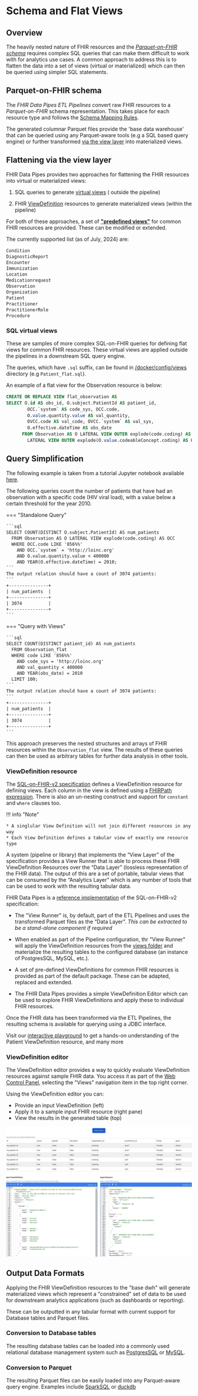 # Schema and Flat Views

## Overview

The heavily nested nature of FHIR resources and the
_[Parquet-on-FHIR schema](#parquet-on-fhir-schema)_
requires complex SQL queries that
can make them difficult to work with for analytics use cases. A common approach
to address this is to flatten the data into a set of views (virtual or
materialized) which can then be queried using simpler SQL statements.

## Parquet-on-FHIR schema
The _FHIR Data Pipes ETL Pipelines_ convert raw FHIR 
resources to a _Parquet-on-FHIR_ schema representation. This takes place for
each resource type and follows the [Schema Mapping Rules](https://github.com/google/fhir-data-pipes/blob/master/doc/schema.md).

The generated columnar Parquet files provide the 'base data warehouse' that can
be queried using any Parquet-aware tools (e.g a SQL based query engine) or 
further transformed [via the view layer](#flattening-via-the-view-layer)
into materialized views.

## Flattening via the view layer

FHIR Data Pipes provides two approaches for flattening the FHIR resources into
virtual or materialized views:

1. SQL queries to
   generate [virtual views](https://github.com/google/fhir-data-pipes/tree/master/docker/config/views) (
   outside the pipeline)

2. FHIR [ViewDefinition](https://build.fhir.org/ig/FHIR/sql-on-fhir-v2/StructureDefinition-ViewDefinition.html)
resources to generate materialized views (within the pipeline)

For both of these approaches, a set of [**"predefined views"**](https://github.com/google/fhir-data-pipes/tree/master/docker/config/views)
for common FHIR resources are provided. These can be modified or extended.

The currently supported list (as of July, 2024) are:

```
Condition
DiagnosticReport
Encounter
Immunization
Location
Medicationrequest
Observation
Organization
Patient
Practitioner
PractitionerRole
Procedure
```

### SQL virtual views

These are samples of more complex SQL-on-FHIR queries for defining flat views
for common FHIR resources. These virtual views are applied outside the
pipelines in a downstream SQL query engine.

The queries, which have `.sql` suffix, can be found
in [/docker/config/views](https://github.com/google/fhir-data-pipes/tree/master/docker/config/views)
directory (e.g `Patient_flat.sql`).

An example of a flat view for the Observation resource is below:

```sql
CREATE OR REPLACE VIEW flat_observation AS
SELECT O.id AS obs_id, O.subject.PatientId AS patient_id,
        OCC.`system` AS code_sys, OCC.code,
        O.value.quantity.value AS val_quantity,
        OVCC.code AS val_code, OVCC.`system` AS val_sys,
        O.effective.dateTime AS obs_date
      FROM Observation AS O LATERAL VIEW OUTER explode(code.coding) AS OCC
        LATERAL VIEW OUTER explode(O.value.codeableConcept.coding) AS OVCC
```

## Query Simplification

The following example is taken from a tutorial Jupyter notebook available [here](https://github.com/google/fhir-data-pipes/blob/master/query/queries_large.ipynb).

The following queries count the number of patients that have had an observation 
with a specific code (HIV viral load), with a value below a certain threshold 
for the year 2010.

=== "Standalone Query"

    ```sql
    SELECT COUNT(DISTINCT O.subject.PatientId) AS num_patients
      FROM Observation AS O LATERAL VIEW explode(code.coding) AS OCC
      WHERE OCC.code LIKE '856%%'
        AND OCC.`system` = 'http://loinc.org'
        AND O.value.quantity.value < 400000
        AND YEAR(O.effective.dateTime) = 2010;
    ```
    The output relation should have a count of 3074 patients:
    ```
    +---------------+
    | num_patients  |
    +---------------+
    | 3074          |
    +---------------+
    ```

=== "Query with Views"
    
    ```sql
    SELECT COUNT(DISTINCT patient_id) AS num_patients
      FROM Observation_flat
      WHERE code LIKE '856%%'
        AND code_sys = 'http://loinc.org'
        AND val_quantity < 400000
        AND YEAR(obs_date) = 2010
      LIMIT 100;
    ```
    The output relation should have a count of 3074 patients:
    ```
    +---------------+
    | num_patients  |
    +---------------+
    | 3074          |
    +---------------+
    ```

This approach preserves the nested structures and arrays of FHIR resources
within the `Observation_flat` view. The results of these queries can then be 
used as arbitrary tables for further data analysis in other tools.

### ViewDefinition resource

The [SQL-on-FHIR-v2 specification](https://build.fhir.org/ig/FHIR/sql-on-fhir-v2/)
defines a ViewDefinition resource for defining views. Each column in the view is
defined using a [FHIRPath expression](https://hl7.org/fhirpath/).
There is also an un-nesting construct and
support for `constant` and `where` clauses too.

!!! info "Note"

    * A singlular View Definition will not join different resources in any way
    * Each View Definition defines a tabular view of exactly one resource type

A system (pipeline or library) that implements the “View Layer” of the
specification provides a View Runner that is able to process these FHIR
ViewDefinition Resources over the “Data Layer” (lossless representation of the
FHIR data). The output of this are a set of portable, tabular views that can be
consumed by the “Analytics Layer” which is any number of tools that can be used
to work with the resulting tabular data.

FHIR Data Pipes is
a [reference implementation](https://fhir.github.io/sql-on-fhir-v2/#impls) of
the SQL-on-FHIR-v2 specification:

* The "View Runner" is, by default, part of the ETL Pipelines and uses the
  transformed Parquet files as the “Data Layer”. _This can be extracted to be a
  stand-alone component if required_

* When enabled as part of the Pipeline configuration, thr "View Runner" will
  apply the
  ViewDefinition resources from
  the [views folder](https://github.com/google/fhir-data-pipes/tree/master/docker/config/views)
  and materialize the resulting tables to the configured database (an
  instance of PostgresSQL, MySQL, etc.).

* A set of pre-defined ViewDefinitions for common FHIR resources is provided as
  part of the default package. These can be adapted, replaced and extended.

* The FHIR Data Pipes provides a simple ViewDefinition Editor which can be used
  to explore FHIR ViewDefinitions and apply these to individual FHIR resources.

Once the FHIR data has been transformed via the ETL Pipelines, the resulting
schema is available for querying using a JDBC interface.

Visit our [interactive playground](https://fhir.github.io/sql-on-fhir-v2/#pg) to
get a hands-on understanding of the Patient ViewDefinition resource, and many
more

### ViewDefinition editor

The ViewDefinition editor provides a way to quickly evaluate ViewDefinition
resources against sample FHIR data. You access it as part of
the [Web Control Panel](../additional#web-control-panel), selecting the "Views"
navigation item in the top right corner.

Using the ViewDefinition editor you can:

* Provide an input ViewDefinition (left)
* Apply it to a sample input FHIR resource (right pane)
* View the results in the generated table (top)

![FHIR Data Pipes Image](../images/view_definition_editor.png)

## Output Data Formats

Applying the FHIR ViewDefinition resources to the "base dwh" will generate materialized views which represent a "constrained" set of data to be used for downstream analytics applications (such as dashboards or reporting). 

These can be outputted in any tabular format with current support for Database tables and Parquet files.

### Conversion to Database tables

The resulting database tables can be loaded into a commonly used relational database management system such as [PostgresSQL](https://www.postgresql.org/) or [MySQL](https://www.mysql.com/).

### Conversion to Parquet

The resulting Parquet files can be easily loaded into any Parquet-aware query engine. Examples include [SparkSQL](https://spark.apache.org/sql/) or [duckdb](https://duckdb.org/)